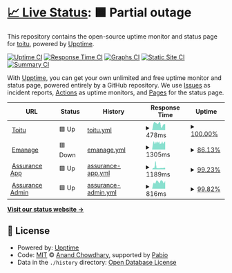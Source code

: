 # [📈 Live Status](https://toitu.github.io/upptime): <!--live status--> **🟧 Partial outage**

This repository contains the open-source uptime monitor and status page for [toitu](https://toitu.github.io/upptime), powered by [Upptime](https://github.com/upptime/upptime).

[![Uptime CI](https://github.com/toitu/upptime/workflows/Uptime%20CI/badge.svg)](https://github.com/toitu/upptime/actions?query=workflow%3A%22Uptime+CI%22)
[![Response Time CI](https://github.com/toitu/upptime/workflows/Response%20Time%20CI/badge.svg)](https://github.com/toitu/upptime/actions?query=workflow%3A%22Response+Time+CI%22)
[![Graphs CI](https://github.com/toitu/upptime/workflows/Graphs%20CI/badge.svg)](https://github.com/toitu/upptime/actions?query=workflow%3A%22Graphs+CI%22)
[![Static Site CI](https://github.com/toitu/upptime/workflows/Static%20Site%20CI/badge.svg)](https://github.com/toitu/upptime/actions?query=workflow%3A%22Static+Site+CI%22)
[![Summary CI](https://github.com/toitu/upptime/workflows/Summary%20CI/badge.svg)](https://github.com/toitu/upptime/actions?query=workflow%3A%22Summary+CI%22)

With [Upptime](https://upptime.js.org), you can get your own unlimited and free uptime monitor and status page, powered entirely by a GitHub repository. We use [Issues](https://github.com/toitu/upptime/issues) as incident reports, [Actions](https://github.com/toitu/upptime/actions) as uptime monitors, and [Pages](https://toitu.github.io/upptime) for the status page.

<!--start: status pages-->
<!-- This summary is generated by Upptime (https://github.com/upptime/upptime) -->
<!-- Do not edit this manually, your changes will be overwritten -->
<!-- prettier-ignore -->
| URL | Status | History | Response Time | Uptime |
| --- | ------ | ------- | ------------- | ------ |
| <img alt="" src="https://icons.duckduckgo.com/ip3/toitu.co.nz.ico" height="13"> [Toitu](https://toitu.co.nz) | 🟩 Up | [toitu.yml](https://github.com/Toitu/upptime/commits/HEAD/history/toitu.yml) | <details><summary><img alt="Response time graph" src="./graphs/toitu/response-time-week.png" height="20"> 478ms</summary><br><a href="https://toitu.github.io/upptime/history/toitu"><img alt="Response time 448" src="https://img.shields.io/endpoint?url=https%3A%2F%2Fraw.githubusercontent.com%2FToitu%2Fupptime%2FHEAD%2Fapi%2Ftoitu%2Fresponse-time.json"></a><br><a href="https://toitu.github.io/upptime/history/toitu"><img alt="24-hour response time 524" src="https://img.shields.io/endpoint?url=https%3A%2F%2Fraw.githubusercontent.com%2FToitu%2Fupptime%2FHEAD%2Fapi%2Ftoitu%2Fresponse-time-day.json"></a><br><a href="https://toitu.github.io/upptime/history/toitu"><img alt="7-day response time 478" src="https://img.shields.io/endpoint?url=https%3A%2F%2Fraw.githubusercontent.com%2FToitu%2Fupptime%2FHEAD%2Fapi%2Ftoitu%2Fresponse-time-week.json"></a><br><a href="https://toitu.github.io/upptime/history/toitu"><img alt="30-day response time 448" src="https://img.shields.io/endpoint?url=https%3A%2F%2Fraw.githubusercontent.com%2FToitu%2Fupptime%2FHEAD%2Fapi%2Ftoitu%2Fresponse-time-month.json"></a><br><a href="https://toitu.github.io/upptime/history/toitu"><img alt="1-year response time 448" src="https://img.shields.io/endpoint?url=https%3A%2F%2Fraw.githubusercontent.com%2FToitu%2Fupptime%2FHEAD%2Fapi%2Ftoitu%2Fresponse-time-year.json"></a></details> | <details><summary><a href="https://toitu.github.io/upptime/history/toitu">100.00%</a></summary><a href="https://toitu.github.io/upptime/history/toitu"><img alt="All-time uptime 99.96%" src="https://img.shields.io/endpoint?url=https%3A%2F%2Fraw.githubusercontent.com%2FToitu%2Fupptime%2FHEAD%2Fapi%2Ftoitu%2Fuptime.json"></a><br><a href="https://toitu.github.io/upptime/history/toitu"><img alt="24-hour uptime 100.00%" src="https://img.shields.io/endpoint?url=https%3A%2F%2Fraw.githubusercontent.com%2FToitu%2Fupptime%2FHEAD%2Fapi%2Ftoitu%2Fuptime-day.json"></a><br><a href="https://toitu.github.io/upptime/history/toitu"><img alt="7-day uptime 100.00%" src="https://img.shields.io/endpoint?url=https%3A%2F%2Fraw.githubusercontent.com%2FToitu%2Fupptime%2FHEAD%2Fapi%2Ftoitu%2Fuptime-week.json"></a><br><a href="https://toitu.github.io/upptime/history/toitu"><img alt="30-day uptime 99.96%" src="https://img.shields.io/endpoint?url=https%3A%2F%2Fraw.githubusercontent.com%2FToitu%2Fupptime%2FHEAD%2Fapi%2Ftoitu%2Fuptime-month.json"></a><br><a href="https://toitu.github.io/upptime/history/toitu"><img alt="1-year uptime 99.96%" src="https://img.shields.io/endpoint?url=https%3A%2F%2Fraw.githubusercontent.com%2FToitu%2Fupptime%2FHEAD%2Fapi%2Ftoitu%2Fuptime-year.json"></a></details>
| <img alt="" src="https://icons.duckduckgo.com/ip3/emanage.toitu.co.nz.ico" height="13"> [Emanage](https://emanage.toitu.co.nz) | 🟥 Down | [emanage.yml](https://github.com/Toitu/upptime/commits/HEAD/history/emanage.yml) | <details><summary><img alt="Response time graph" src="./graphs/emanage/response-time-week.png" height="20"> 1305ms</summary><br><a href="https://toitu.github.io/upptime/history/emanage"><img alt="Response time 1308" src="https://img.shields.io/endpoint?url=https%3A%2F%2Fraw.githubusercontent.com%2FToitu%2Fupptime%2FHEAD%2Fapi%2Femanage%2Fresponse-time.json"></a><br><a href="https://toitu.github.io/upptime/history/emanage"><img alt="24-hour response time 1341" src="https://img.shields.io/endpoint?url=https%3A%2F%2Fraw.githubusercontent.com%2FToitu%2Fupptime%2FHEAD%2Fapi%2Femanage%2Fresponse-time-day.json"></a><br><a href="https://toitu.github.io/upptime/history/emanage"><img alt="7-day response time 1305" src="https://img.shields.io/endpoint?url=https%3A%2F%2Fraw.githubusercontent.com%2FToitu%2Fupptime%2FHEAD%2Fapi%2Femanage%2Fresponse-time-week.json"></a><br><a href="https://toitu.github.io/upptime/history/emanage"><img alt="30-day response time 1308" src="https://img.shields.io/endpoint?url=https%3A%2F%2Fraw.githubusercontent.com%2FToitu%2Fupptime%2FHEAD%2Fapi%2Femanage%2Fresponse-time-month.json"></a><br><a href="https://toitu.github.io/upptime/history/emanage"><img alt="1-year response time 1308" src="https://img.shields.io/endpoint?url=https%3A%2F%2Fraw.githubusercontent.com%2FToitu%2Fupptime%2FHEAD%2Fapi%2Femanage%2Fresponse-time-year.json"></a></details> | <details><summary><a href="https://toitu.github.io/upptime/history/emanage">86.13%</a></summary><a href="https://toitu.github.io/upptime/history/emanage"><img alt="All-time uptime 93.37%" src="https://img.shields.io/endpoint?url=https%3A%2F%2Fraw.githubusercontent.com%2FToitu%2Fupptime%2FHEAD%2Fapi%2Femanage%2Fuptime.json"></a><br><a href="https://toitu.github.io/upptime/history/emanage"><img alt="24-hour uptime 27.00%" src="https://img.shields.io/endpoint?url=https%3A%2F%2Fraw.githubusercontent.com%2FToitu%2Fupptime%2FHEAD%2Fapi%2Femanage%2Fuptime-day.json"></a><br><a href="https://toitu.github.io/upptime/history/emanage"><img alt="7-day uptime 86.13%" src="https://img.shields.io/endpoint?url=https%3A%2F%2Fraw.githubusercontent.com%2FToitu%2Fupptime%2FHEAD%2Fapi%2Femanage%2Fuptime-week.json"></a><br><a href="https://toitu.github.io/upptime/history/emanage"><img alt="30-day uptime 93.37%" src="https://img.shields.io/endpoint?url=https%3A%2F%2Fraw.githubusercontent.com%2FToitu%2Fupptime%2FHEAD%2Fapi%2Femanage%2Fuptime-month.json"></a><br><a href="https://toitu.github.io/upptime/history/emanage"><img alt="1-year uptime 93.37%" src="https://img.shields.io/endpoint?url=https%3A%2F%2Fraw.githubusercontent.com%2FToitu%2Fupptime%2FHEAD%2Fapi%2Femanage%2Fuptime-year.json"></a></details>
| <img alt="" src="https://icons.duckduckgo.com/ip3/prod-assurance.prod.toitu.co.nz.ico" height="13"> [Assurance App](https://prod-assurance.prod.toitu.co.nz) | 🟩 Up | [assurance-app.yml](https://github.com/Toitu/upptime/commits/HEAD/history/assurance-app.yml) | <details><summary><img alt="Response time graph" src="./graphs/assurance-app/response-time-week.png" height="20"> 1189ms</summary><br><a href="https://toitu.github.io/upptime/history/assurance-app"><img alt="Response time 731" src="https://img.shields.io/endpoint?url=https%3A%2F%2Fraw.githubusercontent.com%2FToitu%2Fupptime%2FHEAD%2Fapi%2Fassurance-app%2Fresponse-time.json"></a><br><a href="https://toitu.github.io/upptime/history/assurance-app"><img alt="24-hour response time 757" src="https://img.shields.io/endpoint?url=https%3A%2F%2Fraw.githubusercontent.com%2FToitu%2Fupptime%2FHEAD%2Fapi%2Fassurance-app%2Fresponse-time-day.json"></a><br><a href="https://toitu.github.io/upptime/history/assurance-app"><img alt="7-day response time 1189" src="https://img.shields.io/endpoint?url=https%3A%2F%2Fraw.githubusercontent.com%2FToitu%2Fupptime%2FHEAD%2Fapi%2Fassurance-app%2Fresponse-time-week.json"></a><br><a href="https://toitu.github.io/upptime/history/assurance-app"><img alt="30-day response time 731" src="https://img.shields.io/endpoint?url=https%3A%2F%2Fraw.githubusercontent.com%2FToitu%2Fupptime%2FHEAD%2Fapi%2Fassurance-app%2Fresponse-time-month.json"></a><br><a href="https://toitu.github.io/upptime/history/assurance-app"><img alt="1-year response time 731" src="https://img.shields.io/endpoint?url=https%3A%2F%2Fraw.githubusercontent.com%2FToitu%2Fupptime%2FHEAD%2Fapi%2Fassurance-app%2Fresponse-time-year.json"></a></details> | <details><summary><a href="https://toitu.github.io/upptime/history/assurance-app">99.23%</a></summary><a href="https://toitu.github.io/upptime/history/assurance-app"><img alt="All-time uptime 99.07%" src="https://img.shields.io/endpoint?url=https%3A%2F%2Fraw.githubusercontent.com%2FToitu%2Fupptime%2FHEAD%2Fapi%2Fassurance-app%2Fuptime.json"></a><br><a href="https://toitu.github.io/upptime/history/assurance-app"><img alt="24-hour uptime 99.18%" src="https://img.shields.io/endpoint?url=https%3A%2F%2Fraw.githubusercontent.com%2FToitu%2Fupptime%2FHEAD%2Fapi%2Fassurance-app%2Fuptime-day.json"></a><br><a href="https://toitu.github.io/upptime/history/assurance-app"><img alt="7-day uptime 99.23%" src="https://img.shields.io/endpoint?url=https%3A%2F%2Fraw.githubusercontent.com%2FToitu%2Fupptime%2FHEAD%2Fapi%2Fassurance-app%2Fuptime-week.json"></a><br><a href="https://toitu.github.io/upptime/history/assurance-app"><img alt="30-day uptime 99.07%" src="https://img.shields.io/endpoint?url=https%3A%2F%2Fraw.githubusercontent.com%2FToitu%2Fupptime%2FHEAD%2Fapi%2Fassurance-app%2Fuptime-month.json"></a><br><a href="https://toitu.github.io/upptime/history/assurance-app"><img alt="1-year uptime 99.07%" src="https://img.shields.io/endpoint?url=https%3A%2F%2Fraw.githubusercontent.com%2FToitu%2Fupptime%2FHEAD%2Fapi%2Fassurance-app%2Fuptime-year.json"></a></details>
| <img alt="" src="https://icons.duckduckgo.com/ip3/prod-account-manager-portal.prod.toitu.co.nz.ico" height="13"> [Assurance Admin](https://prod-account-manager-portal.prod.toitu.co.nz/) | 🟩 Up | [assurance-admin.yml](https://github.com/Toitu/upptime/commits/HEAD/history/assurance-admin.yml) | <details><summary><img alt="Response time graph" src="./graphs/assurance-admin/response-time-week.png" height="20"> 816ms</summary><br><a href="https://toitu.github.io/upptime/history/assurance-admin"><img alt="Response time 625" src="https://img.shields.io/endpoint?url=https%3A%2F%2Fraw.githubusercontent.com%2FToitu%2Fupptime%2FHEAD%2Fapi%2Fassurance-admin%2Fresponse-time.json"></a><br><a href="https://toitu.github.io/upptime/history/assurance-admin"><img alt="24-hour response time 990" src="https://img.shields.io/endpoint?url=https%3A%2F%2Fraw.githubusercontent.com%2FToitu%2Fupptime%2FHEAD%2Fapi%2Fassurance-admin%2Fresponse-time-day.json"></a><br><a href="https://toitu.github.io/upptime/history/assurance-admin"><img alt="7-day response time 816" src="https://img.shields.io/endpoint?url=https%3A%2F%2Fraw.githubusercontent.com%2FToitu%2Fupptime%2FHEAD%2Fapi%2Fassurance-admin%2Fresponse-time-week.json"></a><br><a href="https://toitu.github.io/upptime/history/assurance-admin"><img alt="30-day response time 625" src="https://img.shields.io/endpoint?url=https%3A%2F%2Fraw.githubusercontent.com%2FToitu%2Fupptime%2FHEAD%2Fapi%2Fassurance-admin%2Fresponse-time-month.json"></a><br><a href="https://toitu.github.io/upptime/history/assurance-admin"><img alt="1-year response time 625" src="https://img.shields.io/endpoint?url=https%3A%2F%2Fraw.githubusercontent.com%2FToitu%2Fupptime%2FHEAD%2Fapi%2Fassurance-admin%2Fresponse-time-year.json"></a></details> | <details><summary><a href="https://toitu.github.io/upptime/history/assurance-admin">99.82%</a></summary><a href="https://toitu.github.io/upptime/history/assurance-admin"><img alt="All-time uptime 99.50%" src="https://img.shields.io/endpoint?url=https%3A%2F%2Fraw.githubusercontent.com%2FToitu%2Fupptime%2FHEAD%2Fapi%2Fassurance-admin%2Fuptime.json"></a><br><a href="https://toitu.github.io/upptime/history/assurance-admin"><img alt="24-hour uptime 100.00%" src="https://img.shields.io/endpoint?url=https%3A%2F%2Fraw.githubusercontent.com%2FToitu%2Fupptime%2FHEAD%2Fapi%2Fassurance-admin%2Fuptime-day.json"></a><br><a href="https://toitu.github.io/upptime/history/assurance-admin"><img alt="7-day uptime 99.82%" src="https://img.shields.io/endpoint?url=https%3A%2F%2Fraw.githubusercontent.com%2FToitu%2Fupptime%2FHEAD%2Fapi%2Fassurance-admin%2Fuptime-week.json"></a><br><a href="https://toitu.github.io/upptime/history/assurance-admin"><img alt="30-day uptime 99.50%" src="https://img.shields.io/endpoint?url=https%3A%2F%2Fraw.githubusercontent.com%2FToitu%2Fupptime%2FHEAD%2Fapi%2Fassurance-admin%2Fuptime-month.json"></a><br><a href="https://toitu.github.io/upptime/history/assurance-admin"><img alt="1-year uptime 99.50%" src="https://img.shields.io/endpoint?url=https%3A%2F%2Fraw.githubusercontent.com%2FToitu%2Fupptime%2FHEAD%2Fapi%2Fassurance-admin%2Fuptime-year.json"></a></details>

<!--end: status pages-->

[**Visit our status website →**](https://toitu.github.io/upptime)

## 📄 License

- Powered by: [Upptime](https://github.com/upptime/upptime)
- Code: [MIT](./LICENSE) © [Anand Chowdhary](https://anandchowdhary.com), supported by [Pabio](https://pabio.com)
- Data in the `./history` directory: [Open Database License](https://opendatacommons.org/licenses/odbl/1-0/)
